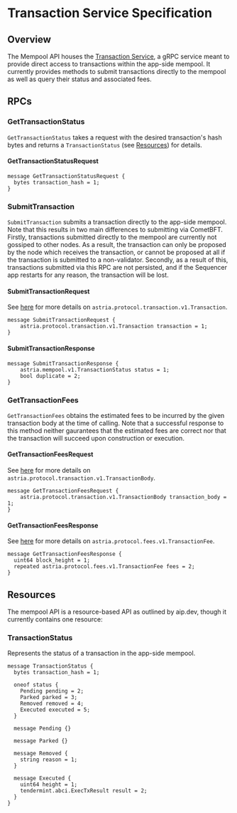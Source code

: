 # Transaction Service Specification

## Overview

The Mempool API houses the [Transaction Service](https://buf.build/astria/mempool-apis/docs/main:astria.mempool.v1#astria.mempool.v1.TransactionService),
a gRPC service meant to provide direct access to transactions within the app-side
mempool. It currently provides methods to submit transactions directly to the mempool
as well as query their status and associated fees.

## RPCs

### GetTransactionStatus

`GetTransactionStatus` takes a request with the desired transaction's hash bytes
and returns a `TransactionStatus` (see [Resources](#resources)) for details.

#### GetTransactionStatusRequest

```
message GetTransactionStatusRequest {
  bytes transaction_hash = 1;
}
```

### SubmitTransaction

`SubmitTransaction` submits a transaction directly to the app-side mempool. Note
that this results in two main differences to submitting via CometBFT. Firstly,
transactions submitted directly to the mempool are currently not gossiped to other
nodes. As a result, the transaction can only be proposed by the node which receives
the transaction, or cannot be proposed at all if the transaction is submitted to
a non-validator. Secondly, as a result of this, transactions submitted via this
RPC are not persisted, and if the Sequencer app restarts for any reason, the transaction
will be lost.

#### SubmitTransactionRequest

See [here](https://buf.build/astria/protocol-apis/docs/main:astria.protocol.transaction.v1#astria.protocol.transaction.v1.Transaction)
for more details on `astria.protocol.transaction.v1.Transaction`.

```
message SubmitTransactionRequest {
    astria.protocol.transaction.v1.Transaction transaction = 1;
}
```

#### SubmitTransactionResponse

```
message SubmitTransactionResponse {
    astria.mempool.v1.TransactionStatus status = 1;
    bool duplicate = 2;
}
```

### GetTransactionFees

`GetTransactionFees` obtains the estimated fees to be incurred by the given transaction
body at the time of calling. Note that a successful response to this method neither
gaurantees that the estimated fees are correct nor that the transaction will succeed
upon construction or execution.

#### GetTransactionFeesRequest

See [here](https://buf.build/astria/protocol-apis/docs/main:astria.protocol.transaction.v1#astria.protocol.transaction.v1.TransactionBody)
for more details on `astria.protocol.transaction.v1.TransactionBody`.

```
message GetTransactionFeesRequest {
    astria.protocol.transaction.v1.TransactionBody transaction_body = 1;
}
```

#### GetTransactionFeesResponse

See [here](https://buf.build/astria/protocol-apis/docs/main:astria.protocol.fees.v1#astria.protocol.fees.v1.TransactionFee)
for more details on `astria.protocol.fees.v1.TransactionFee`.

```
message GetTransactionFeesResponse {
  uint64 block_height = 1;
  repeated astria.protocol.fees.v1.TransactionFee fees = 2;
}
```

## Resources

The mempool API is a resource-based API as outlined by aip.dev, though it currently
contains one resource:

### TransactionStatus

Represents the status of a transaction in the app-side mempool.

```
message TransactionStatus {
  bytes transaction_hash = 1;

  oneof status {
    Pending pending = 2;
    Parked parked = 3;
    Removed removed = 4;
    Executed executed = 5;
  }

  message Pending {}

  message Parked {}

  message Removed {
    string reason = 1;
  }

  message Executed {
    uint64 height = 1;
    tendermint.abci.ExecTxResult result = 2;
  }
}
```
